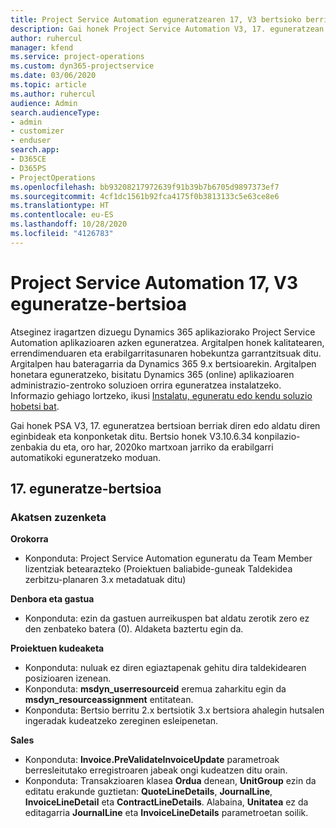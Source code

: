 ```yaml
---
title: Project Service Automation eguneratzearen 17, V3 bertsioko berrikuntzak edo aldaketak
description: Gai honek Project Service Automation V3, 17. eguneratzean erabilgarri dauden eginbideak eta konponketak ditu.
author: ruhercul
manager: kfend
ms.service: project-operations
ms.custom: dyn365-projectservice
ms.date: 03/06/2020
ms.topic: article
ms.author: ruhercul
audience: Admin
search.audienceType:
- admin
- customizer
- enduser
search.app:
- D365CE
- D365PS
- ProjectOperations
ms.openlocfilehash: bb93208217972639f91b39b7b6705d9897373ef7
ms.sourcegitcommit: 4cf1dc1561b92fca4175f0b3813133c5e63ce8e6
ms.translationtype: HT
ms.contentlocale: eu-ES
ms.lasthandoff: 10/28/2020
ms.locfileid: "4126783"
---
```

# <a name="project-service-automation-update-release-17-v3"></a>Project Service Automation 17, V3 eguneratze-bertsioa

Atseginez iragartzen dizuegu Dynamics 365 aplikaziorako Project Service Automation aplikazioaren azken eguneratzea. Argitalpen honek kalitatearen, errendimenduaren eta erabilgarritasunaren hobekuntza garrantzitsuak ditu.  Argitalpen hau bateragarria da Dynamics 365 9.x bertsioarekin. Argitalpen honetara eguneratzeko, bisitatu Dynamics 365 (online) aplikazioaren administrazio-zentroko soluzioen orrira eguneratzea instalatzeko. Informazio gehiago lortzeko, ikusi [Instalatu, eguneratu edo kendu soluzio hobetsi bat](https://docs.microsoft.com/power-platform/admin/install-remove-preferred-solution).

Gai honek PSA V3, 17. eguneratzea bertsioan berriak diren edo aldatu diren eginbideak eta konponketak ditu. Bertsio honek V3.10.6.34 konpilazio-zenbakia du eta, oro har, 2020ko martxoan jarriko da erabilgarri automatikoki eguneratzeko moduan.


## <a name="update-release-17"></a>17. eguneratze-bertsioa

### <a name="bug-fixes"></a>Akatsen zuzenketa

**Orokorra**

- Konponduta: Project Service Automation eguneratu da Team Member lizentziak betearazteko (Proiektuen baliabide-guneak Taldekidea zerbitzu-planaren 3.x metadatuak ditu)
 
**Denbora eta gastua**

- Konponduta: ezin da gastuen aurreikuspen bat aldatu zerotik zero ez den zenbateko batera (0). Aldaketa baztertu egin da.

**Proiektuen kudeaketa**

- Konponduta: nuluak ez diren egiaztapenak gehitu dira taldekidearen posizioaren izenean.
- Konponduta: **msdyn_userresourceid** eremua zaharkitu egin da **msdyn_resourceassignment** entitatean.
- Konponduta: Bertsio berritu 2.x bertsiotik 3.x bertsiora ahalegin hutsalen ingeradak kudeatzeko zereginen esleipenetan.

**Sales**

- Konponduta: **Invoice.PreValidateInvoiceUpdate** parametroak berresleitutako erregistroaren jabeak ongi kudeatzen ditu orain.
- Konponduta: Transakzioaren klasea **Ordua** denean, **UnitGroup** ezin da editatu erakunde guztietan: **QuoteLineDetails**, **JournalLine**, **InvoiceLineDetail** eta **ContractLineDetails**. Alabaina, **Unitatea** ez da editagarria **JournalLine** eta **InvoiceLineDetails** parametroetan soilik.



